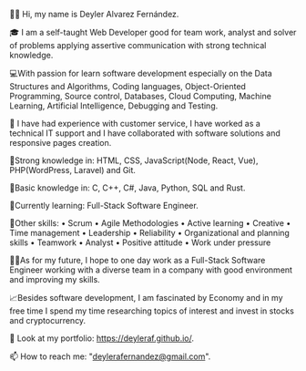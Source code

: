 👋🏽 Hi, my name is Deyler Alvarez Fernández.

🎓 I am a self-taught Web Developer good for team work, analyst and solver of problems applying assertive communication with strong technical knowledge.

💻With passion for learn software development especially on the Data Structures and Algorithms, Coding languages, Object-Oriented Programming, Source control, Databases, Cloud Computing, Machine Learning, Artificial Intelligence, Debugging and Testing.

💼 I have had experience with customer service, I have worked as a technical IT support and I have collaborated with software solutions and responsive pages creation.

📑Strong knowledge in: HTML, CSS, JavaScript(Node, React, Vue), PHP(WordPress, Laravel) and Git. 

📑Basic knowledge in: C, C++, C#, Java, Python, SQL and Rust.

🧮Currently learning: Full-Stack Software Engineer.

🦾Other skills:
	• Scrum
	• Agile Methodologies
	• Active learning
	• Creative
	• Time management
	• Leadership
	• Reliability
	• Organizational and planning skills
	• Teamwork
	• Analyst
	• Positive attitude
	• Work under pressure

🧑‍💻As for my future, I hope to one day work as a Full-Stack Software Engineer working with a diverse team in a company with good environment and improving my skills.

📈Besides software development, I am fascinated by Economy and in my free time I spend my time researching topics of interest and invest in stocks and cryptocurrency.

👀 Look at my portfolio:  https://deyleraf.github.io/.

📫 How to reach me: "deylerafernandez@gmail.com".

<!---
DeylerAF/DeylerAF is a ✨ special ✨ repository because its `README.md` (this file) appears on your GitHub profile.
You can click the Preview link to take a look at your changes.
--->
